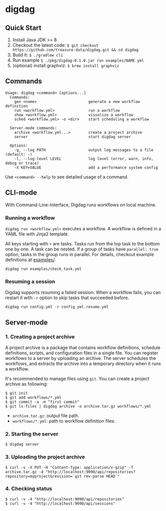 # digdag

## Quick Start

1. Install Java JDK >= 8
2. Checkout the latest code: `$ git checkout https://github.com/treasure-data/digdag.git && cd digdag`
3. Build it: `$ ./gradlew cli`
4. Run example `$ ./pkg/digdag-0.1.0.jar run examples/NAME.yml`
5. (optional) install graphviz: `$ brew install graphviz`

## Commands

```
Usage: digdag <command> [options...]
  Commands:
    gen <name>                       generate a new workflow definition
    run <workflow.yml>               run a workflow
    show <workflow.yml>              visualize a workflow
    sched <workflow.yml> -o <dir>    start scheduling a workflow

  Server-mode commands:
    archive <workflow.yml...>        create a project archive
    server                           start digdag server

  Options:
    -g, --log PATH                   output log messages to a file (default: -)
    -l, --log-level LEVEL            log level (error, warn, info, debug or trace)
    -X KEY=VALUE                     add a performance system config
```

Use `<command> --help` to see detailed usage of a command.

## CLI-mode

With Command-Line-Interface, Digdag runs workflows on local machine.

### Running a workflow

`digdag run <workflow.yml>` executes a workflow. A workflow is defined in a YAML file with Jinja2 template.

All keys starting with `+` are tasks. Tasks run from the top task to the bottom one by one. A task can be nested. If a group of tasks have `parallel: true` option, tasks in the group runs in parallel. For details, checkout example definitions at [examples/](https://github.com/treasure-data/digdag/blob/master/examples).

```
digdag run examples/check_task.yml
```

### Resuming a session

Digdag supports resuming a failed session. When a workflow fails, you can restart it with `-r` option to skip tasks that succeeded before.

```
digdag run config.yml -r config.yml.resume.yml
```

## Server-mode

### 1. Creating a project archive

A project archive is a package that contains workflow definitions, schedule definitions, scripts, and configuration files in a single file.
You can register workflows to a server by uploading an archive. The server schedules the workflows, and extracts the archive into a temporary directory when it runs a workflow.

It's recommended to manage files using `git`. You can create a project archive as following:

```
$ git init
$ git add workflows/*.yml
$ git commit -a -m "first commit"
$ git ls-files | digdag archive -o archive.tar.gz workflows/*.yml
```

* `archive.tar.gz`: output file path.
* `workflows/*.yml`: path to workflow definition files.

### 2. Starting the server

```
$ digdag server
```

### 3. Uploading the project archive

```
$ curl -v -X PUT -H "Content-Type: application/x-gzip" -T archive.tar.gz -4 "http://localhost:9090/api/repositories?repository=myproject&revision=`git rev-parse HEAD`"
```

### 4. Checking status

```
$ curl -v -4 "http://localhost:9090/api/repositories"
$ curl -v -4 "http://localhost:9090/api/sessions"
```

